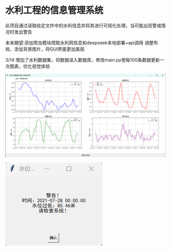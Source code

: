 # 水利工程的信息管理系统
此项目通过读取给定文件中的水利信息并将其进行可视化处理，当可能出现警戒情况时发出警告

未来期望:添加爬虫模块爬取水利网信息和deepseek本地部署+api调用
调整布局，添加背景图片，将GUI界面更加美观

3/14 增加了水利数据集，将数据读入数据库，修改main.py使每100条数据更新一次图表，优化视觉体验



![项目概览](https://github.com/GreypLa1n/Information-management-system-for-water-conservancy-projects/blob/main/images/project_overview.png?raw=true)

![警告页面](https://github.com/GreypLa1n/Information-management-system-for-water-conservancy-projects/blob/main/images/project_warning.png?raw=true)